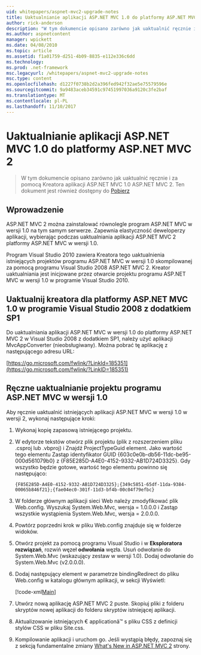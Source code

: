 ```yaml
---
uid: whitepapers/aspnet-mvc2-upgrade-notes
title: Uaktualnianie aplikacji ASP.NET MVC 1.0 do platformy ASP.NET MVC 2 | Dokumentacja firmy Microsoft
author: rick-anderson
description: "W tym dokumencie opisano zarówno jak uaktualnić ręcznie i za pomocą Kreatora aplikacji ASP.NET MVC 1.0 ASP.NET MVC 2. Ten dokument jest również dostępny do d..."
ms.author: aspnetcontent
manager: wpickett
ms.date: 04/08/2010
ms.topic: article
ms.assetid: f1a01759-d251-4b09-8835-e112e336c6dd
ms.technology: 
ms.prod: .net-framework
msc.legacyurl: /whitepapers/aspnet-mvc2-upgrade-notes
msc.type: content
ms.openlocfilehash: d1227f0738b2d2a396fed942f32ae5e75579596e
ms.sourcegitcommit: 9a9483aceb34591c97451997036a9120c3fe2baf
ms.translationtype: MT
ms.contentlocale: pl-PL
ms.lasthandoff: 11/10/2017
---
```

<a name="upgrading-an-aspnet-mvc-10-application-to-aspnet-mvc-2"></a>Uaktualnianie aplikacji ASP.NET MVC 1.0 do platformy ASP.NET MVC 2
====================
> W tym dokumencie opisano zarówno jak uaktualnić ręcznie i za pomocą Kreatora aplikacji ASP.NET MVC 1.0 ASP.NET MVC 2. Ten dokument jest również dostępny do [Pobierz](https://download.microsoft.com/download/F/1/6/F16F9AF9-8EF4-4845-BC97-639791D5699C/MVC2-Upgrade-Notes.pdf)


## <a name="introduction"></a>Wprowadzenie

ASP.NET MVC 2 można zainstalować równolegle program ASP.NET MVC w wersji 1.0 na tym samym serwerze. Zapewnia elastyczność deweloperzy aplikacji, wybierając podczas uaktualniania aplikacji ASP.NET MVC 2 platformy ASP.NET MVC w wersji 1.0.

Program Visual Studio 2010 zawiera Kreatora tego uaktualnienia istniejących projektów programu ASP.NET MVC w wersji 1.0 skompilowanej za pomocą programu Visual Studio 2008 ASP.NET MVC 2. Kreator uaktualniania jest inicjowane przez otwarcie projektu programu ASP.NET MVC w wersji 1.0 w programie Visual Studio 2010.

## <a name="upgrade-wizard-for-aspnet-mvc-10-on-visual-studio-2008-sp1"></a>Uaktualnij kreatora dla platformy ASP.NET MVC 1.0 w programie Visual Studio 2008 z dodatkiem SP1

Do uaktualniania aplikacji ASP.NET MVC w wersji 1.0 do platformy ASP.NET MVC 2 w Visual Studio 2008 z dodatkiem SP1, należy użyć aplikacji MvcAppConverter (nieobsługiwany). Można pobrać tę aplikację z następującego adresu URL:

[https://go.microsoft.com/fwlink/?LinkId=185351](https://go.microsoft.com/fwlink/?LinkID=185351)

## <a name="manually-upgrading-an-aspnet-mvc-10-project"></a>Ręczne uaktualnianie projektu programu ASP.NET MVC w wersji 1.0

Aby ręcznie uaktualnić istniejących aplikacji ASP.NET MVC w wersji 1.0 w wersji 2, wykonaj następujące kroki:

1. Wykonaj kopię zapasową istniejącego projektu.
2. W edytorze tekstów otwórz plik projektu (plik z rozszerzeniem pliku .csproj lub .vbproj) i Znajdź ProjectTypeGuid element. Jako wartość tego elementu Zastąp identyfikator GUID {603c0e0b-db56-11dc-be95-000d561079b0} z {F85E285D-A4E0-4152-9332-AB1D724D3325}. Gdy wszystko będzie gotowe, wartość tego elementu powinno się następująco: 

    `{F85E285D-A4E0-4152-9332-AB1D724D3325};{349c5851-65df-11da-9384-00065b846f21};{fae04ec0-301f-11d3-bf4b-00c04f79efbc}`
3. W folderze głównym aplikacji sieci Web należy zmodyfikować plik Web.config. Wyszukaj System.Web.Mvc, wersja = 1.0.0.0 i Zastąp wszystkie wystąpienia System.Web.Mvc, wersja = 2.0.0.0.
4. Powtórz poprzedni krok w pliku Web.config znajduje się w folderze widoków.
5. Otwórz projekt za pomocą programu Visual Studio i w **Eksploratora rozwiązań**, rozwiń węzeł **odwołania** węzła. Usuń odwołanie do System.Web.Mvc (wskazujący zestaw w wersji 1.0). Dodaj odwołanie do System.Web.Mvc (v2.0.0.0).
6. Dodaj następujący element w parametrze bindingRedirect do pliku Web.config w katalogu głównym aplikacji, w sekcji Wyświetl:   

    [!code-xml[Main](aspnet-mvc2-upgrade-notes/samples/sample1.xml)]
7. Utwórz nową aplikację ASP.NET MVC 2 puste. Skopiuj pliki z folderu skryptów nowej aplikacji do folderu skryptów istniejącej aplikacji.
8. Aktualizowanie istniejących € applicationâ™ s pliku CSS z definicji stylów CSS w pliku Site.css.
9. Kompilowanie aplikacji i uruchom go. Jeśli wystąpią błędy, zapoznaj się z sekcją fundamentalne zmiany [What's New in ASP.NET MVC 2](https://go.microsoft.com/fwlink/?LinkID=185038) strony.
